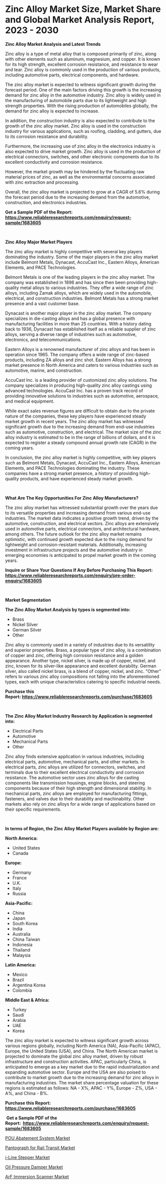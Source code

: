 <p><h1>Zinc Alloy Market Size, Market Share and Global Market Analysis Report, 2023 - 2030</h1></p><p><strong>Zinc Alloy Market Analysis and Latest Trends</strong></p>
<p><p>Zinc alloy is a type of metal alloy that is composed primarily of zinc, along with other elements such as aluminum, magnesium, and copper. It is known for its high strength, excellent corrosion resistance, and resistance to wear and tear. Zinc alloy is commonly used in the production of various products, including automotive parts, electrical components, and hardware.</p><p>The zinc alloy market is expected to witness significant growth during the forecast period. One of the main factors driving this growth is the increasing demand for zinc alloy in the automotive industry. Zinc alloy is widely used in the manufacturing of automobile parts due to its lightweight and high strength properties. With the rising production of automobiles globally, the demand for zinc alloy is expected to increase.</p><p>In addition, the construction industry is also expected to contribute to the growth of the zinc alloy market. Zinc alloy is used in the construction industry for various applications, such as roofing, cladding, and gutters, due to its corrosion resistance and durability.</p><p>Furthermore, the increasing use of zinc alloy in the electronics industry is also expected to drive market growth. Zinc alloy is used in the production of electrical connectors, switches, and other electronic components due to its excellent conductivity and corrosion resistance.</p><p>However, the market growth may be hindered by the fluctuating raw material prices of zinc, as well as the environmental concerns associated with zinc extraction and processing.</p><p>Overall, the zinc alloy market is projected to grow at a CAGR of 5.6% during the forecast period due to the increasing demand from the automotive, construction, and electronics industries.</p></p>
<p><strong>Get a Sample PDF of the Report:&nbsp; <a href="https://www.reliableresearchreports.com/enquiry/request-sample/1683605">https://www.reliableresearchreports.com/enquiry/request-sample/1683605</a></strong></p>
<p>&nbsp;</p>
<p><strong>Zinc Alloy Major Market Players</strong></p>
<p><p>The zinc alloy market is highly competitive with several key players dominating the industry. Some of the major players in the zinc alloy market include Belmont Metals, Dynacast, AccuCast Inc., Eastern Alloys, American Elements, and PACE Technologies.</p><p>Belmont Metals is one of the leading players in the zinc alloy market. The company was established in 1896 and has since then been providing high-quality metal alloys to various industries. They offer a wide range of zinc alloys, including Zamak alloys, which are widely used in the automobile, electrical, and construction industries. Belmont Metals has a strong market presence and a vast customer base.</p><p>Dynacast is another major player in the zinc alloy market. The company specializes in die-casting alloys and has a global presence with manufacturing facilities in more than 25 countries. With a history dating back to 1936, Dynacast has established itself as a reliable supplier of zinc alloys, serving a diverse range of industries such as automotive, electronics, and telecommunications.</p><p>Eastern Alloys is a renowned manufacturer of zinc alloys and has been in operation since 1965. The company offers a wide range of zinc-based products, including ZA alloys and zinc shot. Eastern Alloys has a strong market presence in North America and caters to various industries such as automotive, marine, and construction.</p><p>AccuCast Inc. is a leading provider of customized zinc alloy solutions. The company specializes in producing high-quality zinc alloy castings using advanced technologies. AccuCast Inc. has a proven track record of providing innovative solutions to industries such as automotive, aerospace, and medical equipment.</p><p>While exact sales revenue figures are difficult to obtain due to the private nature of the companies, these key players have experienced steady market growth in recent years. The zinc alloy market has witnessed significant growth due to the increasing demand from end-use industries such as automotive, construction, and electrical. The market size of the zinc alloy industry is estimated to be in the range of billions of dollars, and it is expected to register a steady compound annual growth rate (CAGR) in the coming years.</p><p>In conclusion, the zinc alloy market is highly competitive, with key players such as Belmont Metals, Dynacast, AccuCast Inc., Eastern Alloys, American Elements, and PACE Technologies dominating the industry. These companies have a strong market presence, a history of providing high-quality products, and have experienced steady market growth.</p></p>
<p>&nbsp;</p>
<p><strong>What Are The Key Opportunities For Zinc Alloy Manufacturers?</strong></p>
<p><p>The zinc alloy market has witnessed substantial growth over the years due to its versatile properties and increasing demand from various end-use industries. The market data indicates a positive growth trend, driven by the automotive, construction, and electrical sectors. Zinc alloys are extensively used in automotive parts, electrical connectors, and architectural hardware, among others. The future outlook for the zinc alloy market remains optimistic, with continued growth expected due to the rising demand for lightweight and corrosion-resistant materials. Additionally, increasing investment in infrastructure projects and the automotive industry in emerging economies is anticipated to propel market growth in the coming years.</p></p>
<p><strong>Inquire or Share Your Questions If Any Before Purchasing This Report: <a href="https://www.reliableresearchreports.com/enquiry/pre-order-enquiry/1683605">https://www.reliableresearchreports.com/enquiry/pre-order-enquiry/1683605</a></strong></p>
<p>&nbsp;</p>
<p><strong>Market Segmentation</strong></p>
<p><strong>The Zinc Alloy Market Analysis by types is segmented into:</strong></p>
<p><ul><li>Brass</li><li>Nickel Silver</li><li>German Silver</li><li>Other</li></ul></p>
<p><p>Zinc alloy is commonly used in a variety of industries due to its versatility and superior properties. Brass, a popular type of zinc alloy, is a combination of copper and zinc, offering high corrosion resistance and a golden appearance. Another type, nickel silver, is made up of copper, nickel, and zinc, known for its silver-like appearance and excellent durability. German silver, also called nickel brass, is a blend of copper, nickel, and zinc. "Other" refers to various zinc alloy compositions not falling into the aforementioned types, each with unique characteristics catering to specific industrial needs.</p></p>
<p><strong>Purchase this Report:&nbsp;<a href="https://www.reliableresearchreports.com/purchase/1683605">https://www.reliableresearchreports.com/purchase/1683605</a></strong></p>
<p>&nbsp;</p>
<p><strong>The Zinc Alloy Market Industry Research by Application is segmented into:</strong></p>
<p><ul><li>Electrical Parts</li><li>Automotive</li><li>Mechanical Parts</li><li>Other</li></ul></p>
<p><p>Zinc alloy finds extensive application in various industries, including electrical parts, automotive, mechanical parts, and other markets. In electrical parts, zinc alloys are utilized for connectors, switches, and terminals due to their excellent electrical conductivity and corrosion resistance. The automotive sector uses zinc alloys for die casting components like transmission housings, engine blocks, and steering components because of their high strength and dimensional stability. In mechanical parts, zinc alloys are employed for manufacturing fittings, fasteners, and valves due to their durability and machinability. Other markets also rely on zinc alloys for a wide range of applications based on their specific requirements.</p></p>
<p>&nbsp;</p>
<p><strong>In terms of Region, the Zinc Alloy Market Players available by Region are:</strong></p>
<p>
    <p> <strong> North America: </strong>
        <ul>
            <li>United States</li>
            <li>Canada</li>
        </ul>
        </p> 
    <p> <strong> Europe: </strong>
        <ul>
            <li>Germany</li>
            <li>France</li>
            <li>U.K.</li>
            <li>Italy</li>
            <li>Russia</li>
        </ul>
        </p> 
    <p> <strong> Asia-Pacific: </strong>
        <ul>
            <li>China</li>
            <li>Japan</li>
            <li>South Korea</li>
            <li>India</li>
            <li>Australia</li>
            <li>China Taiwan</li>
            <li>Indonesia</li>
            <li>Thailand</li>
            <li>Malaysia</li>
        </ul>
        </p> 
    <p> <strong> Latin America: </strong>
        <ul>
            <li>Mexico</li>
            <li>Brazil</li>
            <li>Argentina Korea</li>
            <li>Colombia</li>
        </ul>
        </p> 
    <p> <strong> Middle East & Africa: </strong>
        <ul>
            <li>Turkey</li>
            <li>Saudi</li>
            <li>Arabia</li>
            <li>UAE</li>
            <li>Korea</li>
        </ul>
    </p>
    </p>
<p><p>The zinc alloy market is expected to witness significant growth across various regions globally, including North America (NA), Asia-Pacific (APAC), Europe, the United States (USA), and China. The North American market is projected to dominate the global zinc alloy market, driven by robust infrastructure and construction activities. APAC, particularly China, is anticipated to emerge as a key market due to the rapid industrialization and expanding automotive sector. Europe and the USA are also poised to contribute to market growth due to the increasing demand for zinc alloys in manufacturing industries. The market share percentage valuation for these regions is estimated as follows: NA - X%, APAC - Y%, Europe - Z%, USA - A%, and China - B%.</p></p>
<p><strong>Purchase this Report: <a href="https://www.reliableresearchreports.com/purchase/1683605">https://www.reliableresearchreports.com/purchase/1683605</a></strong></p>
<p>&nbsp;<strong>Get a Sample PDF of the Report:&nbsp;&nbsp;<a href="https://www.reliableresearchreports.com/enquiry/request-sample/1683605">https://www.reliableresearchreports.com/enquiry/request-sample/1683605</a></strong></p>
<p><strong></strong></p>
<p><p><a href="https://medium.com/@loririce03/pou-abatement-system-market-size-reveals-the-best-marketing-channels-in-global-industry-c1b6fa6d727e">POU Abatement System Market</a></p><p><a href="https://medium.com/@albanamusaj1924/pantograph-for-rail-transit-market-competitive-analysis-market-trends-and-forecast-to-2030-7335e17e676b">Pantograph for Rail Transit Market</a></p><p><a href="https://medium.com/@kcekkboop72786/i-line-stepper-market-research-report-its-history-and-forecast-2023-to-2030-216abf7abd8e">i-Line Stepper Market</a></p><p><a href="https://medium.com/@adealoshi97/oil-pressure-damper-market-trends-forecast-and-competitive-analysis-to-2030-00f0bd632bbb">Oil Pressure Damper Market</a></p><p><a href="https://medium.com/@catherinemartinez15/arf-immersion-scanner-market-analysis-and-sze-forecasted-for-period-from-2023-to-2030-103796cafa26">ArF Immersion Scanner Market</a></p></p>